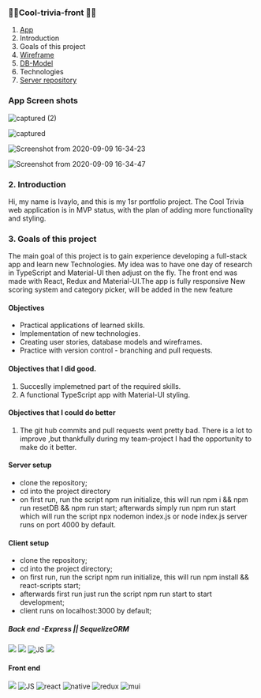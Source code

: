 ### 👨‍💻Cool-trivia-front 👩‍💻 




1. [App](https://cool-trivia-quiz.netlify.app)
2. Introduction 
3. Goals of this project
4. [Wireframe](https://wireframepro.mockflow.com/view/Mf54e6c160a321098f6bbed9de032400e1596808348687#/page/M778b9c6af79f4de175dff7634d186db31596808348687) 
5. [DB-Model](https://dbdiagram.io/d/5f324c62e1246d54aa2ce0a5)
6. Technologies 
7. [Server repository](https://github.com/mayallzObject/cool-trivia-back)

### App Screen shots
![captured (2)](https://user-images.githubusercontent.com/66206483/92603911-252b9300-f2b0-11ea-9e0d-0a34ab7ddc74.png)

![captured](https://user-images.githubusercontent.com/66206483/92603889-1f35b200-f2b0-11ea-9781-6e4117c6f14e.png)

![Screenshot from 2020-09-09 16-34-23](https://user-images.githubusercontent.com/66206483/92613337-26ae8880-f2bb-11ea-851d-d038f30e81c1.png)

![Screenshot from 2020-09-09 16-34-47](https://user-images.githubusercontent.com/66206483/92613343-27dfb580-f2bb-11ea-935a-4193b6962dd9.png)

### 2. Introduction
Hi, my name is Ivaylo, and this is my 1sr portfolio project.
The Cool Trivia web application is in MVP status, with the plan of adding more functionality and styling.


### 3. Goals of this project
The main goal of this project is to gain experience developing a full-stack app and learn new Technologies. 
My idea was to have one day of research in TypeScript and Material-UI then adjust on the fly.
The front end was made with React, Redux and Material-UI.The app is fully responsive
New scoring system and category picker, will be added in the new feature

#### Objectives 
   - Practical applications of learned skills.
   - Implementation of new technologies.
   - Creating user stories, database models and wireframes.
   - Practice with version control - branching and pull requests.
  
  
#### Objectives that I did good. 
   1. Succeslly implemetned part of the required skills.
   2. A functional TypeScript app with Material-UI styling.
   
   
#### Objectives that I could do better 
   1. The git hub commits and pull requests went pretty bad.
   There is a lot to improve ,but thankfully during my team-project I had the opportunity to make do it better.
   
#### Server setup
- clone the repository; 
- cd into the project directory
- on first run, run the script npm run initialize, this will run npm i && npm run resetDB && npm run start;
afterwards simply run npm run start which will run the script npx nodemon index.js or node index.js
server runs on port 4000 by default.


#### Client setup

- clone the repository;
- cd into the project directory;
- on first run, run the script npm run initialize, this will run npm install && react-scripts start;
- afterwards first run just run the script npm run start to start development;
- client runs on localhost:3000 by default;
   


##### Back end -Express || SequelizeORM
  <img            
           src="https://img.icons8.com/nolan/96/api-settings.png"
          />
                  <img 
                    src="https://img.icons8.com/color/96/000000/nodejs.png"
                  />
                  <img
                    src="https://img.icons8.com/color/96/000000/javascript.png"
                    alt="JS"
                  />
                  <img src="https://img.icons8.com/color/96/000000/postgreesql.png"/>


#### Front end
 <img 
           src="https://img.icons8.com/color/96/000000/nodejs.png"
          />
                  <img
                    src="https://img.icons8.com/color/96/000000/javascript.png"
                    alt="JS"
                  />
                  <img
                    src="https://img.icons8.com/color/96/000000/typescript.png"
                    alt="react"
                  />
                  <img
                    src="https://img.icons8.com/nolan/96/react-native.png"
                    alt="native"
                  />
                  <img
                    src="https://img.icons8.com/color/96/000000/redux.png"
                    alt="redux"
                  />
                  <img
                    src="https://img.icons8.com/color/96/000000/material-ui.png"
                    alt="mui"
                  />
      



